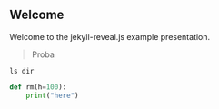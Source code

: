 ## Welcome

Welcome to the jekyll-reveal.js example presentation.

> Proba

```console
ls dir
```

```python
def rm(h=100):
    print("here")
```
